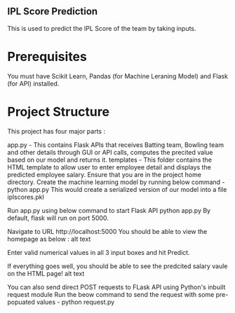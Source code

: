 ## IPL Score Prediction
This is used to predict the IPL Score of the team by taking inputs.

<h1>Prerequisites</h1>
You must have Scikit Learn, Pandas (for Machine Leraning Model) and Flask (for API) installed.

<h1>Project Structure</h1>
This project has four major parts :

app.py - This contains Flask APIs that receives Batting team, Bowling team and other details through GUI or API calls, computes the precited value based on our model and returns it.
templates - This folder contains the HTML template to allow user to enter employee detail and displays the predicted employee salary.
Ensure that you are in the project home directory. Create the machine learning model by running below command -
python app.py
This would create a serialized version of our model into a file iplscores.pkl

Run app.py using below command to start Flask API
python app.py
By default, flask will run on port 5000.

Navigate to URL http://localhost:5000
You should be able to view the homepage as below : alt text

Enter valid numerical values in all 3 input boxes and hit Predict.

If everything goes well, you should be able to see the predcited salary vaule on the HTML page! alt text

You can also send direct POST requests to FLask API using Python's inbuilt request module Run the beow command to send the request with some pre-popuated values -
python request.py
